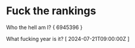 # Fuck the rankings

Who the hell am I?
{ 6945396 }

What fucking year is it?
[ 2024-07-21T09:00:00Z ]
